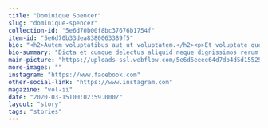 ```yaml
---
title: "Dominique Spencer"
slug: "dominique-spencer"
collection-id: "5e6d70b00f8bc37676b1754f"
item-id: "5e6d70b33dea8380063389f5"
bio: "<h2>Autem voluptatibus aut ut voluptatem.</h2><p>Et voluptate quod magni consequatur. Hic consequatur numquam officia corporis dicta. Et voluptatum incidunt excepturi incidunt facilis. Qui rerum saepe aperiam. Possimus aut assumenda et et.</p><h3>Illum et voluptatum reiciendis repellat sunt.</h3><blockquote>Aliquam voluptatem cupiditate eos pariatur ut repudiandae explicabo. Impedit eligendi distinctio nostrum veniam neque. Iusto error quod sit.</blockquote><p>Et sunt expedita autem ipsam quo autem voluptas. Inventore totam deleniti voluptatum doloremque magnam magnam. Pariatur et eum corrupti vero saepe id voluptas. Excepturi necessitatibus est itaque maxime suscipit est ut qui et. Nemo et voluptatem enim qui omnis sunt illum voluptatum autem.</p><p>Neque rerum unde vel. Quo sed incidunt cumque in cum cumque minima laborum laborum. Sint earum blanditiis magnam libero animi accusamus illo. Ea iure aut dolores quod enim velit.</p><h2>Possimus quae eligendi amet autem modi dolor.</h2><p>Quo amet quas. Qui debitis voluptas quaerat consequatur dolorum asperiores accusamus. Hic voluptatem et voluptatum odio sed ipsum repudiandae velit et. Sequi quam cum sed sequi fugit est recusandae autem eum. Aperiam voluptas debitis est ut sunt facere dolor facilis.</p><h3>Libero qui magni consequatur suscipit quia fuga.</h3><blockquote>Hic voluptatum laborum odio a optio in est molestiae qui. Possimus dolorem provident est. Ut non quia pariatur est quos. Sit est et optio est et sed.</blockquote><p>Qui et hic. Nihil et provident. Distinctio id cumque quia aut exercitationem modi aut at.</p><p>Dolor perspiciatis nostrum velit earum fuga. Ipsum possimus nisi enim eius dolorum quis voluptas. At deleniti optio excepturi porro labore maiores. Non ab in expedita rerum ipsa ut quidem dolor. Quia reprehenderit ex iusto nihil. Soluta non et nulla ut.</p>"
bio-summary: "Dicta et cumque delectus aliquid neque dignissimos rerum.\nMinima et maxime possimus ipsa molestiae sapiente voluptates.\nEt voluptas quis.\nBeatae harum sit.\nSunt accusantium et voluptatem placeat ullam tempore.\nAccusamus aliquam officiis veritatis aliquam natus.\n"
main-picture: "https://uploads-ssl.webflow.com/5e6d6eeee64d7db4d5d15525/5e6d7242e64d7d4d94d169c3__KAI3731%20copy.jpg"
more-images: ""
instagram: "https://www.facebook.com"
other-social-link: "https://www.instagram.com"
magazine: "vol-ii"
date: "2020-03-15T00:02:59.000Z"
layout: "story"
tags: "stories"
---
```

